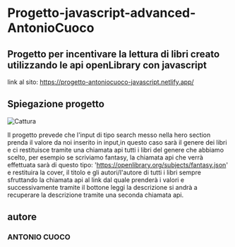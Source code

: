 # Progetto-javascript-advanced-AntonioCuoco
## Progetto per incentivare la lettura di libri creato utilizzando le api openLibrary con javascript 
link al sito: https://progetto-antoniocuoco-javascript.netlify.app/

## Spiegazione progetto
![Cattura](https://user-images.githubusercontent.com/30431200/215320551-55498b28-54b8-4954-bf21-22bae3395795.PNG)

Il progetto prevede che l'input di tipo search messo nella hero section prenda il valore da noi inserito in input,in questo caso sarà il genere dei libri e ci restituisce tramite una chiamata api tutti i libri del genere che abbiamo scelto, per esempio se scriviamo fantasy, la chiamata api che verrà effettuata sarà di questo tipo: 'https://openlibrary.org/subjects/fantasy.json' e restituira la cover, il titolo e gli autori/l'autore di tutti i libri sempre sfruttando la chiamata api al link dal quale prenderà i valori e successivamente tramite il bottone leggi la descrizione si andrà a recuperare la descrizione tramite una seconda chiamata api.

## autore
### ANTONIO CUOCO
